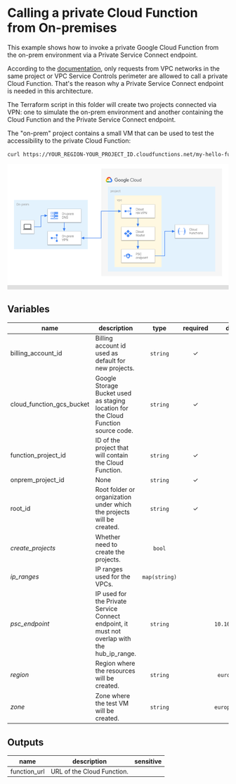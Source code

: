 # Calling a private Cloud Function from On-premises

This example shows how to invoke a private Google Cloud Function from the on-prem environment via a Private Service Connect endpoint.

According to the [documentation](https://cloud.google.com/functions/docs/networking/network-settings#ingress_settings), only requests from VPC networks in the same project or VPC Service Controls perimeter are allowed to call a private Cloud Function. That's the reason why a Private Service Connect endpoint is needed in this architecture.

The Terraform script in this folder will create two projects connected via VPN: one to simulate the on-prem environment and another containing the Cloud Function and the Private Service Connect endpoint.

The "on-prem" project contains a small VM that can be used to test the accessibility to the private Cloud Function:

```bash
curl https://YOUR_REGION-YOUR_PROJECT_ID.cloudfunctions.net/my-hello-function
```

![Cloud Function via Private Service Connect](diagram.png "High-level diagram")

<!-- BEGIN TFDOC -->
## Variables

| name | description | type | required | default |
|---|---|:---: |:---:|:---:|
| billing_account_id | Billing account id used as default for new projects. | <code title="">string</code> | ✓ |  |
| cloud_function_gcs_bucket | Google Storage Bucket used as staging location for the Cloud Function source code. | <code title="">string</code> | ✓ |  |
| function_project_id | ID of the project that will contain the Cloud Function. | <code title="">string</code> | ✓ |  |
| onprem_project_id | None | <code title="">string</code> | ✓ |  |
| root_id | Root folder or organization under which the projects will be created. | <code title="">string</code> | ✓ |  |
| *create_projects* | Whether need to create the projects. | <code title="">bool</code> |  | <code title="">true</code> |
| *ip_ranges* | IP ranges used for the VPCs. | <code title="map&#40;string&#41;">map(string)</code> |  | <code title="&#123;&#10;onprem &#61; &#34;10.0.1.0&#47;24&#34;,&#10;hub &#61; &#34;10.0.2.0&#47;24&#34;&#10;&#125;">...</code> |
| *psc_endpoint* | IP used for the Private Service Connect endpoint, it must not overlap with the hub_ip_range. | <code title="">string</code> |  | <code title="">10.100.100.100</code> |
| *region* | Region where the resources will be created. | <code title="">string</code> |  | <code title="">europe-west1</code> |
| *zone* | Zone where the test VM will be created. | <code title="">string</code> |  | <code title="">europe-west1-b</code> |

## Outputs

| name | description | sensitive |
|---|---|:---:|
| function_url | URL of the Cloud Function. |  |
<!-- END TFDOC -->